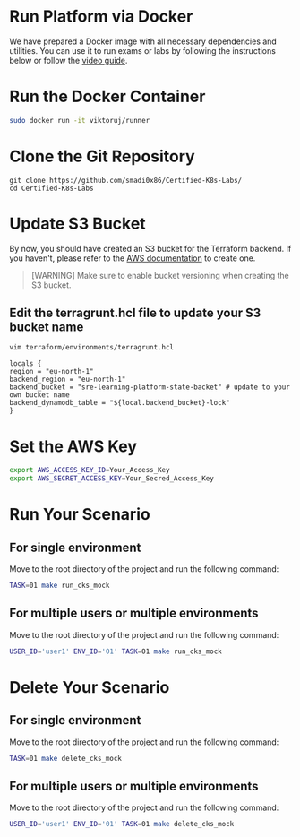 # Run Platform via Docker

We have prepared a Docker image with all necessary dependencies and utilities. You can use it to run exams or labs by following the instructions below or follow the [video guide](https://youtu.be/Xh6sWzafBmw).

# Run the Docker Container

```bash
sudo docker run -it viktoruj/runner
```

# Clone the Git Repository

```
git clone https://github.com/smadi0x86/Certified-K8s-Labs/
cd Certified-K8s-Labs
```

# Update S3 Bucket

By now, you should have created an S3 bucket for the Terraform backend. If you haven't, please refer to the [AWS documentation](https://docs.aws.amazon.com/AmazonS3/latest/userguide/create-bucket-overview.html) to create one.

> [WARNING]
> Make sure to enable bucket versioning when creating the S3 bucket.

## Edit the terragrunt.hcl file to update your S3 bucket name

```bash
vim terraform/environments/terragrunt.hcl
```

```hcl
locals {
region = "eu-north-1"
backend_region = "eu-north-1"
backend_bucket = "sre-learning-platform-state-backet" # update to your own bucket name
backend_dynamodb_table = "${local.backend_bucket}-lock"
}
```

# Set the AWS Key

```bash
export AWS_ACCESS_KEY_ID=Your_Access_Key
export AWS_SECRET_ACCESS_KEY=Your_Secred_Access_Key
```

# Run Your Scenario

## For single environment

Move to the root directory of the project and run the following command:

```bash
TASK=01 make run_cks_mock
```

## For multiple users or multiple environments

Move to the root directory of the project and run the following command:

```bash
USER_ID='user1' ENV_ID='01' TASK=01 make run_cks_mock
```

# Delete Your Scenario

## For single environment

Move to the root directory of the project and run the following command:

```bash
TASK=01 make delete_cks_mock
```

## For multiple users or multiple environments

Move to the root directory of the project and run the following command:

```bash
USER_ID='user1' ENV_ID='01' TASK=01 make delete_cks_mock
```
